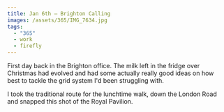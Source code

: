 ```yaml
---
title: Jan 6th — Brighton Calling
images: /assets/365/IMG_7634.jpg
tags:
  - "365"
  - work
  - firefly
---
```

First day back in the Brighton office. The milk left in the fridge over Christmas had evolved and had some actually really good ideas on how best to tackle the grid system I'd been struggling with.

I took the traditional route for the lunchtime walk, down the London Road and snapped this shot of the Royal Pavilion.